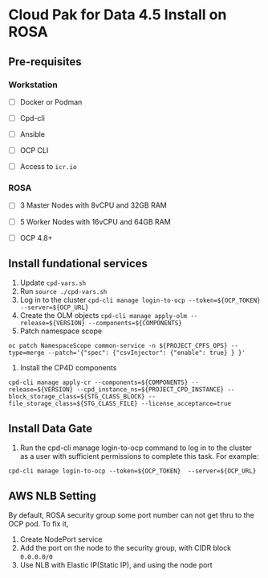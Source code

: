 # Cloud Pak for Data 4.5 Install on ROSA

## Pre-requisites
### Workstation
- [ ] Docker or Podman
- [ ] Cpd-cli 
- [ ] Ansible
- [ ] OCP CLI
- [ ] Access to `icr.io`


### ROSA
- [ ] 3 Master Nodes with 8vCPU and 32GB RAM
- [ ] 5 Worker Nodes with 16vCPU and 64GB RAM
- [ ] OCP 4.8+

 
## Install fundational services
1. Update `cpd-vars.sh`
1. Run `source ./cpd-vars.sh`
1. Log in to the cluster `cpd-cli manage login-to-ocp --token=${OCP_TOKEN}  --server=${OCP_URL}`
1. Create the OLM objects `cpd-cli manage apply-olm --release=${VERSION} --components=${COMPONENTS}`
1. Patch namespace scope
```
oc patch NamespaceScope common-service -n ${PROJECT_CPFS_OPS} --type=merge --patch='{"spec": {"csvInjector": {"enable": true} } }'
```
1. Install the CP4D components
```
cpd-cli manage apply-cr --components=${COMPONENTS} --release=${VERSION} --cpd_instance_ns=${PROJECT_CPD_INSTANCE} --block_storage_class=${STG_CLASS_BLOCK} --file_storage_class=${STG_CLASS_FILE} --license_acceptance=true
```

## Install Data Gate
1. Run the cpd-cli manage login-to-ocp command to log in to the cluster as a user with sufficient permissions to complete this task. For example:
```
cpd-cli manage login-to-ocp --token=${OCP_TOKEN}  --server=${OCP_URL}
```




## AWS NLB Setting
By default, ROSA security group some port number can not get thru to the OCP pod.
To fix it,
1. Create NodePort service
2. Add the port on the node to the security group, with CIDR block `0.0.0.0/0`
3. Use NLB with Elastic IP(Static IP), and using the node port
